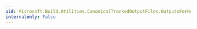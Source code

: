 ```yaml
---
uid: Microsoft.Build.Utilities.CanonicalTrackedOutputFiles.OutputsForNonCompositeSource(Microsoft.Build.Framework.ITaskItem[])
internalonly: False
---
```

